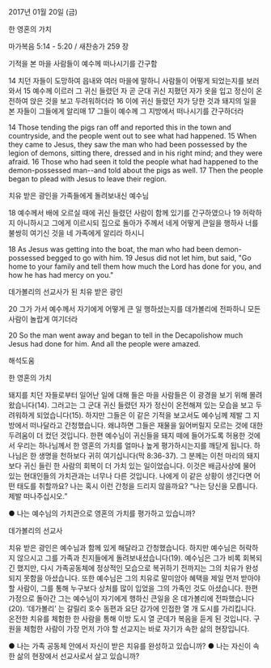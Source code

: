 2017년 01월 20일 (금)

한 영혼의 가치



마가복음 5:14 - 5:20 / 새찬송가 259 장


기적을 본 마을 사람들이 예수께 떠나시기를 간구함

14 치던 자들이 도망하여 읍내와 여러 마을에 말하니 사람들이 어떻게 되었는지를 보러 와서 15 예수께 이르러 그 귀신 들렸던 자 곧 군대 귀신 지폈던 자가 옷을 입고 정신이 온전하여 앉은 것을 보고 두려워하더라 16 이에 귀신 들렸던 자가 당한 것과 돼지의 일을 본 자들이 그들에게 알리매 17 그들이 예수께 그 지방에서 떠나시기를 간구하더라

14 Those tending the pigs ran off and reported this in the town and countryside, and the people went out to see what had happened. 15 When they came to Jesus, they saw the man who had been possessed by the legion of demons, sitting there, dressed and in his right mind; and they were afraid. 16 Those who had seen it told the people what had happened to the demon-possessed man--and told about the pigs as well. 17 Then the people began to plead with Jesus to leave their region.

치유 받은 광인을 가족들에게 돌려보내신 예수님

18 예수께서 배에 오르실 때에 귀신 들렸던 사람이 함께 있기를 간구하였으나 19 허락하지 아니하시고 그에게 이르시되 집으로 돌아가 주께서 네게 어떻게 큰일을 행하사 너를 불쌍히 여기신 것을 네 가족에게 알리라 하시니

18 As Jesus was getting into the boat, the man who had been demon-possessed begged to go with him. 19 Jesus did not let him, but said, "Go home to your family and tell them how much the Lord has done for you, and how he has had mercy on you."

데가볼리의 선교사가 된 치유 받은 광인

20 그가 가서 예수께서 자기에게 어떻게 큰 일 행하셨는지를 데가볼리에 전파하니 모든 사람이 놀랍게 여기더라

20 So the man went away and began to tell in the Decapolishow much Jesus had done for him. And all the people were amazed.

해석도움





한 영혼의 가치

돼지를 치던 자들로부터 일어난 일에 대해 들은 마을 사람들은 이 광경을 보기 위해 몰려왔습니다(14). 그러고는 그 군대 귀신 들렸던 자가 정신이 온전해져 있는 모습을 보고 두려워하게 되었습니다(15). 하지만 그들은 이 같은 기적을 보고서도 예수님께 제발 그 지방에서 떠나달라고 간청했습니다. 왜냐하면 그들은 재물을 잃어버릴지 모르는 것에 대한 두려움이 더 컸던 것입니다. 한편 예수님이 귀신들을 돼지 떼에 들어가도록 허용한 것에서 우리는 하나님께서 한 영혼의 가치를 얼마나 높게 평가하시는지를 깨닫게 됩니다. 하나님은 한 생명을 천하보다 귀히 여기십니다(막 8:36-37). 그 분께는 이천 마리의 돼지보다 귀신 들린 한 사람의 회복이 더 가치 있는 일이었습니다. 이것은 배금사상에 물어 있는 현대인들의 가치관과는 너무나 다른 것입니다. 나에게 이 같은 상황이 생긴다면 어떤 태도를 취할까요? 나는 혹시 이런 간청을 드리지 않을까요? “나는 당신을 모릅니다. 제발 떠나주십시오.”

● 나는 예수님의 가치관으로 영혼의 가치를 평가하고 있습니까?

데가볼리의 선교사

치유 받은 광인은 예수님과 함께 있게 해달라고 간청했습니다. 하지만 예수님은 허락하지 않으시고 그를 가족과 친지들에게 돌려보내셨습니다(19). 예수님은 그가 비록 회복되긴 했지만, 다시 가족공동체에 정상적인 모습으로 복귀하기 전까지는 그의 치유가 완성되지 못함을 아셨습니다. 또한 예수님은 그의 치유로 말미암아 혜택을 제일 먼저 받아야 할 사람이, 그를 통해 누구보다 상처를 많이 입었을 그의 가족인 것도 아셨습니다. 한편 가정으로 돌아간 그는 예수님이 자기에게 행하신 큰일을 온 데가볼리에 전파했습니다(20). ‘데가볼리’ 는 갈릴리 호수 동편과 요단 강가에 인접한 열 개 도시를 가리킵니다. 온전한 치유를 체험한 한 사람을 통해 이방 도시 열 군데가 복음을 듣게 된 것입니다. 구원을 체험한 사람이 가장 먼저 가야 할 선교지는 바로 자기가 속한 삶의 현장입니다.

● 나는 가족 공동체 안에서 자신이 받은 치유를 완성하고 있습니까?
● 나는 자신이 속한 삶의 현장에서 선교사로서 살고 있습니까?